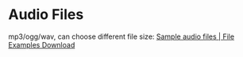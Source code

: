 # Audio Files

mp3/ogg/wav, can choose different file size: [Sample audio files | File Examples Download](https://file-examples.com/index.php/sample-audio-files/)
